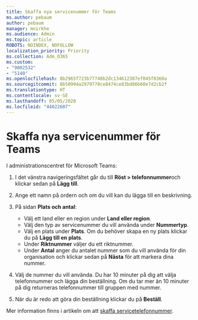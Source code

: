 ```yaml
---
title: Skaffa nya servicenummer för Teams
ms.author: pebaum
author: pebaum
manager: mnirkhe
ms.audience: Admin
ms.topic: article
ROBOTS: NOINDEX, NOFOLLOW
localization_priority: Priority
ms.collection: Adm_O365
ms.custom:
- "9002532"
- "5140"
ms.openlocfilehash: 8b2965f723b77740b2dc134612387ef045f0360a
ms.sourcegitcommit: 8b50994a2979778ce8474ce83bd86b60e7d2cb2f
ms.translationtype: HT
ms.contentlocale: sv-SE
ms.lasthandoff: 05/05/2020
ms.locfileid: "44022607"
---
```

# <a name="get-new-service-numbers-for-teams"></a>Skaffa nya servicenummer för Teams

I administrationscentret för Microsoft Teams:

1. I det vänstra navigeringsfältet går du till **Röst > telefonnummer**och klickar sedan på **Lägg till**.
2. Ange ett namn på ordern och om du vill kan du lägga till en beskrivning.
3. På sidan **Plats och antal**:

    - Välj ett land eller en region under **Land eller region**.
    - Välj den typ av servicenummer du vill använda under **Nummertyp**.
    - Välj en plats under **Plats**. Om du behöver skapa en ny plats klickar du på **Lägg till en plats**.
    - Under **Riktnummer** väljer du ett riktnummer.
    - Under **Antal** anger du antalet nummer som du vill använda för din organisation och klickar sedan på **Nästa** för att markera dina nummer.
    
4. Välj de nummer du vill använda. Du har 10 minuter på dig att välja telefonnummer och lägga din beställning. Om du tar mer än 10 minuter på dig returneras telefonnummer till gruppen med nummer.
5. När du är redo att göra din beställning klickar du på **Beställ**.

Mer information finns i artikeln om att [skaffa servicetelefonnummer](https://docs.microsoft.com/microsoftteams/getting-service-phone-numbers).
